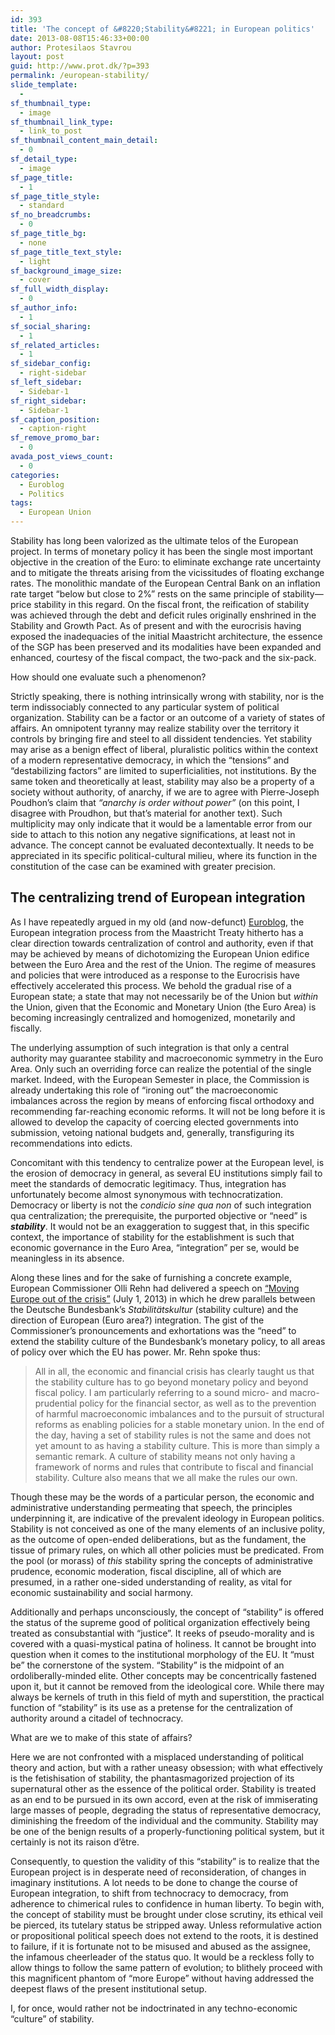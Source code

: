 ```yaml
---
id: 393
title: 'The concept of &#8220;Stability&#8221; in European politics'
date: 2013-08-08T15:46:33+00:00
author: Protesilaos Stavrou
layout: post
guid: http://www.prot.dk/?p=393
permalink: /european-stability/
slide_template:
  - 
sf_thumbnail_type:
  - image
sf_thumbnail_link_type:
  - link_to_post
sf_thumbnail_content_main_detail:
  - 0
sf_detail_type:
  - image
sf_page_title:
  - 1
sf_page_title_style:
  - standard
sf_no_breadcrumbs:
  - 0
sf_page_title_bg:
  - none
sf_page_title_text_style:
  - light
sf_background_image_size:
  - cover
sf_full_width_display:
  - 0
sf_author_info:
  - 1
sf_social_sharing:
  - 1
sf_related_articles:
  - 1
sf_sidebar_config:
  - right-sidebar
sf_left_sidebar:
  - Sidebar-1
sf_right_sidebar:
  - Sidebar-1
sf_caption_position:
  - caption-right
sf_remove_promo_bar:
  - 0
avada_post_views_count:
  - 0
categories:
  - Euroblog
  - Politics
tags:
  - European Union
---
```

Stability has long been valorized as the ultimate telos of the European project. In terms of monetary policy it has been the single most important objective in the creation of the Euro: to eliminate exchange rate uncertainty and to mitigate the threats arising from the vicissitudes of floating exchange rates. The monolithic mandate of the European Central Bank on an inflation rate target &#8220;below but close to 2%&#8221; rests on the same principle of stability—price stability in this regard. On the fiscal front, the reification of stability was achieved through the debt and deficit rules originally enshrined in the Stability and Growth Pact. As of present and with the eurocrisis having exposed the inadequacies of the initial Maastricht architecture, the essence of the SGP has been preserved and its modalities have been expanded and enhanced, courtesy of the fiscal compact, the two-pack and the six-pack.

How should one evaluate such a phenomenon?

Strictly speaking, there is nothing intrinsically wrong with stability, nor is the term indissociably connected to any particular system of political organization. Stability can be a factor or an outcome of a variety of states of affairs. An omnipotent tyranny may realize stability over the territory it controls by bringing fire and steel to all dissident tendencies. Yet stability may arise as a benign effect of liberal, pluralistic politics within the context of a modern representative democracy, in which the &#8220;tensions&#8221; and &#8220;destabilizing factors&#8221; are limited to superficialities, not institutions. By the same token and theoretically at least, stability may also be a property of a society without authority, of anarchy, if we are to agree with Pierre-Joseph Poudhon&#8217;s claim that _&#8220;anarchy is order without power&#8221;_ (on this point, I disagree with Proudhon, but that&#8217;s material for another text). Such multiplicity may only indicate that it would be a lamentable error from our side to attach to this notion any negative significations, at least not in advance. The concept cannot be evaluated decontextually. It needs to be appreciated in its specific political-cultural milieu, where its function in the constitution of the case can be examined with greater precision.

## The centralizing trend of European integration

As I have repeatedly argued in my old (and now-defunct) <a title="My old Euroblog" href="https://protesilaos.com" target="_blank">Euroblog</a>, the European integration process from the Maastricht Treaty hitherto has a clear direction towards centralization of control and authority, even if that may be achieved by means of dichotomizing the European Union edifice between the Euro Area and the rest of the Union. The regime of measures and policies that were introduced as a response to the Eurocrisis have effectively accelerated this process. We behold the gradual rise of a European state; a state that may not necessarily be of the Union but _within_ the Union, given that the Economic and Monetary Union (the Euro Area) is becoming increasingly centralized and homogenized, monetarily and fiscally.

The underlying assumption of such integration is that only a central authority may guarantee stability and macroeconomic symmetry in the Euro Area. Only such an overriding force can realize the potential of the single market. Indeed, with the European Semester in place, the Commission is already undertaking this role of &#8220;ironing out&#8221; the macroeconomic imbalances across the region by means of enforcing fiscal orthodoxy and recommending far-reaching economic reforms. It will not be long before it is allowed to develop the capacity of coercing elected governments into submission, vetoing national budgets and, generally, transfiguring its recommendations into edicts.

Concomitant with this tendency to centralize power at the European level, is the erosion of democracy in general, as several EU institutions simply fail to meet the standards of democratic legitimacy. Thus, integration has unfortunately become almost synonymous with technocratization. Democracy or liberty is not the _condicio sine qua non_ of such integration qua centralization; the prerequisite, the purported objective or &#8220;need&#8221; is _**stability**_. It would not be an exaggeration to suggest that, in this specific context, the importance of stability for the establishment is such that economic governance in the Euro Area, &#8220;integration&#8221; per se, would be meaningless in its absence.

Along these lines and for the sake of furnishing a concrete example, European Commissioner Olli Rehn had delivered a speech on <a title="Olli Rehn's speech on moving Europe out of the crisis" href="http://europa.eu/rapid/press-release_SPEECH-13-591_en.htm?locale=en" target="_blank" rel="nofollow">&#8220;Moving Europe out of the crisis&#8221;</a> (July 1, 2013) in which he drew parallels between the Deutsche Bundesbank&#8217;s _Stabilitätskultur_ (stability culture) and the direction of European (Euro area?) integration. The gist of the Commissioner&#8217;s pronouncements and exhortations was the &#8220;need&#8221; to extend the stability culture of the Bundesbank&#8217;s monetary policy, to all areas of policy over which the EU has power. Mr. Rehn spoke thus:

> All in all, the economic and financial crisis has clearly taught us that the stability culture has to go beyond monetary policy and beyond fiscal policy. I am particularly referring to a sound micro- and macro-prudential policy for the financial sector, as well as to the prevention of harmful macroeconomic imbalances and to the pursuit of structural reforms as enabling policies for a stable monetary union. In the end of the day, having a set of stability rules is not the same and does not yet amount to as having a stability culture. This is more than simply a semantic remark. A culture of stability means not only having a framework of norms and rules that contribute to fiscal and financial stability. Culture also means that we all make the rules our own.

Though these may be the words of a particular person, the economic and administrative understanding permeating that speech, the principles underpinning it, are indicative of the prevalent ideology in European politics. Stability is not conceived as one of the many elements of an inclusive polity, as the outcome of open-ended deliberations, but as the fundament, the tissue of primary rules, on which all other policies must be predicated. From the pool (or morass) of _this_ stability spring the concepts of administrative prudence, economic moderation, fiscal discipline, all of which are presumed, in a rather one-sided understanding of reality, as vital for economic sustainability and social harmony.

Additionally and perhaps unconsciously, the concept of &#8220;stability&#8221; is offered the status of the supreme good of political organization effectively being treated as consubstantial with &#8220;justice&#8221;. It reeks of pseudo-morality and is covered with a quasi-mystical patina of holiness. It cannot be brought into question when it comes to the institutional morphology of the EU. It &#8220;must be&#8221; the cornerstone of the system. &#8220;Stability&#8221; is the midpoint of an ordoliberally-minded elite. Other concepts may be concentrically fastened upon it, but it cannot be removed from the ideological core. While there may always be kernels of truth in this field of myth and superstition, the practical function of &#8220;stability&#8221; is its use as a pretense for the centralization of authority around a citadel of technocracy.

What are we to make of this state of affairs?

Here we are not confronted with a misplaced understanding of political theory and action, but with a rather uneasy obsession; with what effectively is the fetishisation of stability, the phantasmagorized projection of its supernatural other as the essence of the political order. Stability is treated as an end to be pursued in its own accord, even at the risk of immiserating large masses of people, degrading the status of representative democracy, diminishing the freedom of the individual and the community. Stability may be one of the benign results of a properly-functioning political system, but it certainly is not its raison d&#8217;être.

Consequently, to question the validity of this &#8220;stability&#8221; is to realize that the European project is in desperate need of reconsideration, of changes in imaginary institutions. A lot needs to be done to change the course of European integration, to shift from technocracy to democracy, from adherence to chimerical rules to confidence in human liberty. To begin with, the concept of stability must be brought under close scrutiny, its ethical veil be pierced, its tutelary status be stripped away. Unless reformulative action or propositional political speech does not extend to the roots, it is destined to failure, if it is fortunate not to be misused and abused as the assignee, the infamous cheerleader of the status quo. It would be a reckless folly to allow things to follow the same pattern of evolution; to blithely proceed with this magnificent phantom of &#8220;more Europe&#8221; without having addressed the deepest flaws of the present institutional setup.

I, for once, would rather not be indoctrinated in any techno-economic &#8220;culture&#8221; of stability.